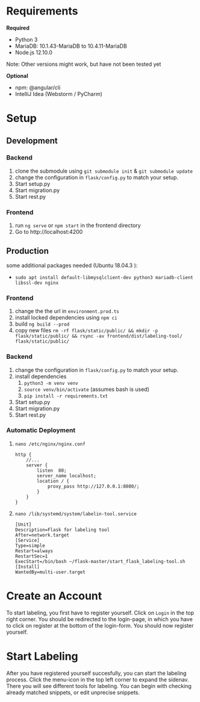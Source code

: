 # Requirements
**Required**
* Python 3
* MariaDB: 10.1.43-MariaDB to 10.4.11-MariaDB
* Node.js 12.10.0

Note: Other versions might work, but have not been tested yet

**Optional**
* npm: @angular/cli
* IntelliJ Idea (Webstorm / PyCharm)

# Setup
## Development
### Backend
1. clone the submodule using `git submodule init` & `git submodule update` 
1. change the configuration in `flask/config.py` to match your setup.
1. Start setup.py
1. Start migration.py
1. Start rest.py

### Frontend
1. run `ng serve` or `npm start` in the frontend directory
1. Go to http://localhost:4200

## Production
some additional packages needed (Ubuntu 18.04.3 ):
* `sudo apt install default-libmysqlclient-dev python3 mariadb-client libssl-dev nginx`
### Frontend
1. change the the url in `environment.prod.ts`
1. install locked dependencies using `npm ci`
1. build `ng build --prod`
1. copy new files `rm -rf flask/static/public/ && mkdir -p flask/static/public/ && rsync -av frontend/dist/labeling-tool/ flask/static/public/`

### Backend

1. change the configuration in `flask/config.py` to match your setup.
1. install dependencies 
   1. `python3 -m venv venv`
   1. `source venv/bin/activate` (assumes bash is used)
   1. `pip install -r requirements.txt`
1. Start setup.py
1. Start migration.py
1. Start rest.py

### Automatic Deployment
1. `nano /etc/nginx/nginx.conf` 
    ```nginx
    http {
        //...
        server {
            listen	80;
            server_name localhost;
            location / {
                proxy_pass http://127.0.0.1:8080/;
            }
        }
    }
    
    ```
1. `nano /lib/systemd/system/labelin-tool.service`
    ```
    [Unit]
    Description=Flask for labeling tool
    After=network.target
    [Service]
    Type=simple
    Restart=always
    RestartSec=1
    ExecStart=/bin/bash ~/flask-master/start_flask_labeling-tool.sh
    [Install]
    WantedBy=multi-user.target
    ```


# Create an Account
To start labeling, you first have to register yourself. Click on `Login` in the top right corner. You should be redirected to the login-page, in which you have to click on register at the bottom of the login-form. You should now register yourself.

# Start Labeling
After you have registered yourself succesfully, you can start the labeling process. Click the menu-icon in the top left corner to expand the sidenav. There you will see different tools for labeling. You can begin with checking already matched snippets, or edit unprecise snippets.
